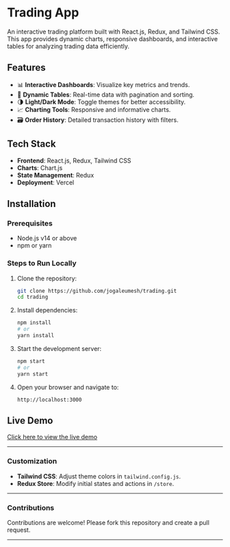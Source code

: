 # Trading App

An interactive trading platform built with React.js, Redux, and Tailwind CSS. This app provides dynamic charts, responsive dashboards, and interactive tables for analyzing trading data efficiently.

## Features

- 📊 **Interactive Dashboards**: Visualize key metrics and trends.
- 🔄 **Dynamic Tables**: Real-time data with pagination and sorting.
- 🌗 **Light/Dark Mode**: Toggle themes for better accessibility.
- 📈 **Charting Tools**: Responsive and informative charts.
- 🗃️ **Order History**: Detailed transaction history with filters.

## Tech Stack

- **Frontend**: React.js, Redux, Tailwind CSS
- **Charts**: Chart.js
- **State Management**: Redux
- **Deployment**: Vercel

## Installation

### Prerequisites

- Node.js v14 or above
- npm or yarn

### Steps to Run Locally

1. Clone the repository:

   ```bash
   git clone https://github.com/jogaleumesh/trading.git
   cd trading
   ```

2. Install dependencies:

   ```bash
   npm install
   # or
   yarn install
   ```

3. Start the development server:

   ```bash
   npm start
   # or
   yarn start
   ```

4. Open your browser and navigate to:
   ```
   http://localhost:3000
   ```

## Live Demo

[Click here to view the live demo](https://your-live-demo-link.com)

---

### Customization

- **Tailwind CSS**: Adjust theme colors in `tailwind.config.js`.
- **Redux Store**: Modify initial states and actions in `/store`.

---

### Contributions

Contributions are welcome! Please fork this repository and create a pull request.

---
